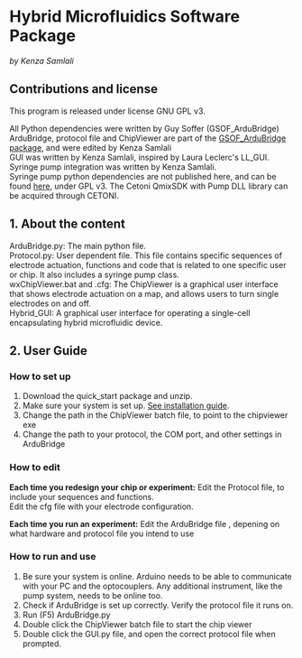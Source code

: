 # Hybrid Microfluidics Software Package

*by Kenza Samlali*

## Contributions and license
This program is released under license GNU GPL v3.

All Python dependencies were written by Guy Soffer (GSOF_ArduBridge) <br>
ArduBridge, protocol file and ChipViewer are part of the [GSOF_ArduBridge package](), and were edited by Kenza Samlali <br>
GUI was written by Kenza Samlali, inspired by Laura Leclerc's LL_GUI. <br>
Syringe pump integration was written by Kenza Samlali. <br>
Syringe pump python dependencies are not published here, and can be found [here](https://github.com/psyfood/pyqmix), under GPL v3. The Cetoni QmixSDK with Pump DLL library can be acquired through CETONI. <br>

## 1. About the content
ArduBridge.py: The main python file. <br>
Protocol.py: User dependent file. This file contains specific sequences of electrode actuation, functions and code that is related to one specific user or chip. It also includes a syringe pump class. <br>
wxChipViewer.bat and .cfg: The ChipViewer is a graphical user interface that shows electrode actuation on a map, and allows users to turn single electrodes on and off.<br>
Hybrid_GUI: A graphical user interface for operating a single-cell encapsulating hybrid microfluidic device. <br>

## 2. User Guide

### How to set up
1. Download the quick_start package and unzip.
2. Make sure your system is set up. [See installation guide](../install_guide.md).
2. Change the path in the ChipViewer batch file, to point to the chipviewer exe
3. Change the path to your protocol, the COM port, and other settings in ArduBridge

### How to edit
**Each time you redesign your chip or experiment:**
Edit the Protocol file, to include your sequences and functions.<br>
Edit the cfg file with your electrode configuration.<br>

**Each time you run an experiment:**
Edit the ArduBridge file , depening on what hardware and protocol file you intend to use <br>

### How to run and use
1. Be sure your system is online. Arduino needs to be able to communicate with your PC and the optocouplers. Any additional instrument, like the pump system, needs to be online too.
2. Check if ArduBridge is set up correctly. Verify the protocol file it runs on.
3. Run (F5) ArduBridge.py
4. Double click the ChipViewer batch file to start the chip viewer
5. Double click the GUI.py file, and open the correct protocol file when prompted.

